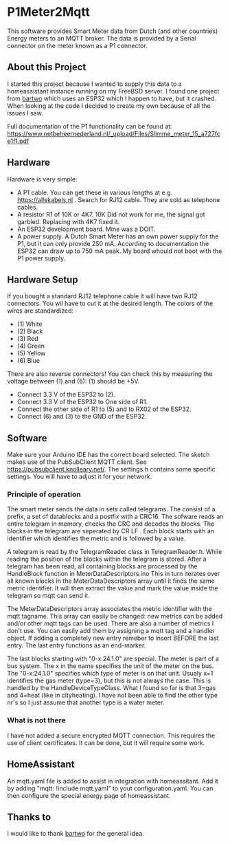 # P1Meter2Mqtt
This software provides Smart Meter data from Dutch (and other countries) Energy meters to an MQTT broker. The data is provided by a Serial connector on the meter known as a P1 connector.

## About this Project
I started this project because I wanted to supply this data to a homeassistant instance running on my FreeBSD server. I found one project from [bartwo](https://github.com/bartwo) which uses an ESP32 which I happen to have, but it crashed. When looking at the code I decided to create my own because of all the issues I saw.

Full documentation of the P1 functionality can be found at: https://www.netbeheernederland.nl/_upload/Files/Slimme_meter_15_a727fce1f1.pdf

## Hardware
Hardware is very simple:
- A P1 cable. You can get these in various lengths at e.g. https://allekabels.nl . Search for RJ12 cable. They are sold as telephone cables. 
- A resistor R1 of 10K or 4K7. 10K Did not work for me, the signal got garbled. Replacing with 4K7 fixed it.
- An ESP32 development board. Mine was a DOIT.
- A power supply. A Dutch Smart Meter has an own power supply for the P1, but it can only provide 250 mA. According to documentation the ESP32 can draw up to 750 mA peak. My board whould not boot with the P1 power supply.

## Hardware Setup

If you bought a standard RJ12 telephone cable it will have two RJ12 connectors. You wil have to cut it at the desired length. The colors of the wires are standardized:
- (1) White
- (2) Black
- (3) Red
- (4) Green
- (5) Yellow
- (6) Blue

There are also reverse connectors! You can check this by measuring the voltage between (1) and (6): (1) should be +5V.
- Connect 3.3 V of the ESP32 to (2).
- Connect 3.3 V of the ESP32 to One side of R1.
- Connect the other side of R1 to (5) and to RX02 of the ESP32.
- Connect (6) and (3) to the GND of the ESP32.

## Software

Make sure your Arduino IDE has the correct board selected. The sketch makes use of the PubSubClient MQTT client. See https://pubsubclient.knolleary.net/.
The settings.h contains some specific settings. You will have to adjust it for your network.

### Principle of operation

The smart meter sends the data in sets called telegrams. The consist of a prefix, a set of datablocks and a postfix with a CRC16. The sofware reads an entire telegram in memory, checks the CRC and decodes the blocks.
The blocks in the telegram are seperated by CR LF . Each block starts with an identifier which identifies the metric and is followed by a value.

A telegram is read by the TelegramReader class in TelegramReader.h. While reading the position of the blocks within the telegram is stored. 
After a telegram has been read, all containing blocks are processed by the HandleBlock function in MeterDataDescriptors.ino
This in turn iterates over all known blocks in the MeterDataDescriptors array until it finds the same metric identifier.
It will then extract the value and mark the value inside the telegram so mqtt can send it. 

The MeterDataDescriptors array associates the metric identifier with the mqtt tagname. This array can easily be changed: new metrics can be added and/or other mqtt tags can be used. There are also a number of metrics I don't use. You can easily add them by assigning a mqtt tag and a handler object. 
If adding a completely new entry remeber to insert  BEFORE the last entry. The last entry functions as an end-marker.

The last blocks starting with "0-x:24.1.0" are special. The meter is part of a bus system. The x in the name specifies the unit of the meter on the bus. The "0-x:24.1.0" specifies which type of meter is on that unit. Usualy x=1 identifies the gas meter (type=3), but this is not always the case. This is handled by the HandleDeviceTypeClass. What I found so far is that 3=gas and 4=heat (like in cityheating). I have not been able to find the other type nr's so I just assume that another type is a water meter.

### What is not there

I have not added a secure encrypted MQTT connection. This requires the use of client certificates. It can be done, but it will require some work.

## HomeAssistant

An mqtt.yaml file is added to assist in integration with homeassitant. Add it by adding "mqtt: !include mqtt.yaml" to yout configuration.yaml. You can then configure the special energy page of homeassistant.

## Thanks to

I would like to thank [bartwo](https://github.com/bartwo) for the general idea.




